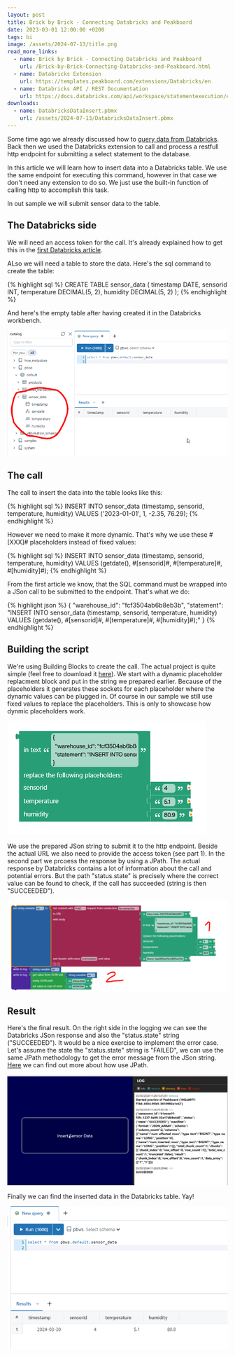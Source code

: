 ```yaml
---
layout: post
title: Brick by Brick - Connecting Databricks and Peakboard
date: 2023-03-01 12:00:00 +0200
tags: bi
image: /assets/2024-07-13/title.png
read_more_links:
  - name: Brick by Brick - Connecting Databricks and Peakboard
    url: /Brick-by-Brick-Connecting-Databricks-and-Peakboard.html
  - name: Databricks Extension
    url: https://templates.peakboard.com/extensions/Databricks/en
  - name: Databricks API / REST Documentation
    url: https://docs.databricks.com/api/workspace/statementexecution/executestatement
downloads:
  - name: DatabricksDataInsert.pbmx
    url: /assets/2024-07-13/DatabricksDataInsert.pbmx
---
```

Some time ago we already discussed how to [query data from Databricks](/Brick-by-Brick-Connecting-Databricks-and-Peakboard.html). Back then we used the Databricks extension to call and process a restfull http endpoint for submitting a select statement to the database.

In this article we will learn  how to insert data into a Databricks table. We use the same endpoint for executing this command, however in that case we don't need any extension to do so. We just use the built-in function of calling http to accomplish this task.

In out sample we will submit sensor data to the table.

## The Databricks side

We will need an access token for the call. It's already explained how to get this in the [first Databricks article](/Brick-by-Brick-Connecting-Databricks-and-Peakboard.html).

ALso we will need a table to store the data. Here's the sql command to create the table:

{% highlight sql %}
CREATE TABLE sensor_data (
  timestamp DATE,
  sensorid INT,
  temperature DECIMAL(5, 2),
  humidity DECIMAL(5, 2)
);
{% endhighlight %}

And here's the empty table after having created it in the Databricks workbench.

![image](/assets/2024-07-13/010.png)

## The call

The call to insert the data into the table looks like this:

{% highlight sql %}
INSERT INTO sensor_data (timestamp, sensorid, temperature, humidity) VALUES ('2023-01-01', 1, -2.35, 76.29);
{% endhighlight %}

However we need to make it more dynamic. That's why we use these #[XXX]# placeholders instead of fixed values:

{% highlight sql %}
INSERT INTO sensor_data (timestamp, sensorid, temperature, humidity) VALUES (getdate(), #[sensorid]#, #[temperature]#, #[humidity]#);
{% endhighlight %}

From the first article we know, that the SQL command must be wrapped into a JSon call to be submitted to the endpoint. That's what we do:

{% highlight json %}
{
  "warehouse_id": "fcf3504ab6b8eb3b",
  "statement": "INSERT INTO sensor_data (timestamp, sensorid, temperature, humidity) VALUES (getdate(), #[sensorid]#, #[temperature]#, #[humidity]#);"
}
{% endhighlight %}

## Building the script

We're using Building Blocks to create the call. The actual project is quite simple (feel free to download it [here](/assets/2024-07-13/DatabricksDataInsert.pbmx)). We start with a dynamic placeholder replacment block and put in the string we prepared earlier. Because of the placeholders it generates these sockets for each placeholder where the dynamic values can be plugged in. Of course in our sample we still use fixed values to replace the placeholders. This is only to showcase how dynmic placeholders work.

![image](/assets/2024-07-13/020.png)

We use the prepared JSon string to submit it to the http endpoint. Beside the actual URL we also need to provide the access token (see part 1). In the second part we prcoess the response by using a JPath. The actual response by Databricks contains a lot of information about the call and potential errors. But the path "status.state" is precisely where the correct value can be found to check, if the call has succeeded (string is then "SUCCEEDED").

![image](/assets/2024-07-13/030.png)

## Result

Here's the final result. On the right side in the logging we can see the Databricks JSon response and also the "status.state" string ("SUCCEEDED"). It would be a nice exercise to implement the error case. Let's assume the state the "status.state" string is "FAILED", we can use the same JPath methodology to get the error message from the JSon string. [Here](Taming-the-wild-JSon-How-to-use-JPath-in-Peakboard-scripts.html) we can find out more about how use JPath.

![image](/assets/2024-07-13/040.png)

Finally we can find the inserted data in the Databricks table. Yay!

![image](/assets/2024-07-13/050.png)


